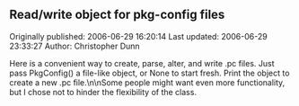 ## Read/write object for pkg-config files 
Originally published: 2006-06-29 16:20:14 
Last updated: 2006-06-29 23:33:27 
Author: Christopher Dunn 
 
Here is a convenient way to create, parse, alter, and write .pc files.  Just pass PkgConfig() a file-like object, or None to start fresh.  Print the object to create a new .pc file.\n\nSome people might want even more functionality, but I chose not to hinder the flexibility of the class.